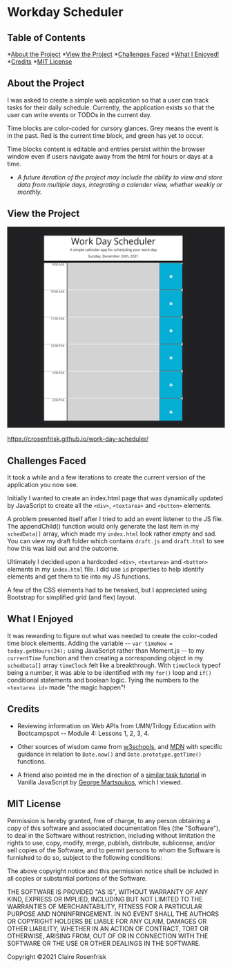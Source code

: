 # Workday Scheduler

## Table of Contents
*[About the Project](About-the-Project)
*[View the Project](View-The-Project)
*[Challenges Faced](#Challenges-Faced)
*[What I Enjoyed!](#What-I-Enjoyed)
*[Credits](Credits)
*[MIT License](MIT-License)

## About the Project

I was asked to create a simple web application so that a user can track tasks for their daily schedule. Currently, the application exists so that the user can write events or TODOs in the current day.

Time blocks are color-coded for cursory glances. Grey means the event is in the past. Red is the current time block, and green has yet to occur.

Time blocks content is editable and entries persist within the browser window even if users navigate away from the html for hours or days at a time.

* *A future iteration of the project may include the ability to view and store data from multiple days, integrating a calender view, whether weekly or monthly.*

## View the Project

![Screenshot of Project](assets/images/WorkdayScheduler.png)

https://crosenfrisk.github.io/work-day-scheduler/

## Challenges Faced

It took a while and a few iterations to create the current version of the application you now see. 

Initially I wanted to create an index.html page that was dynamically updated by JavaScript to create all the `<div>`, `<textarea>` and `<button>` elements. 

A problem presented itself after I tried to add an event listener to the JS file. The appendChild() function would only generate the last item in my `schedData[]` array, which made my `index.html` look rather empty and sad. You can view my draft folder which contains `draft.js` and `draft.html` to see how this was laid out and the outcome.

Ultimately I decided upon a hardcoded `<div>`, `<textarea>` and `<button>` elements in my `index.html` file. I did use `id` properties to help identify elements and get them to tie into my JS functions.

A few of the CSS elements had to be tweaked, but I appreciated using Bootstrap for simplified grid (and flex) layout.

## What I Enjoyed

It was rewarding to figure out what was needed to create the color-coded time block elements. Adding the variable -- `var timeNow = today.getHours(24);` using JavaScript rather than Moment.js -- to my `currentTime` function and then creating a corresponding object in my `schedData[]` array `timeClock` felt like a breakthrough. With `timeClock` typeof being a number, it was able to be identified with my `for()` loop and `if()` conditional statements and boolean logic. Tying the numbers to the `<textarea id>` made "the magic happen"!

## Credits

* Reviewing information on Web APIs from UMN/Trilogy Education with Bootcampspot -- Module 4: Lessons 1, 2, 3, 4.

* Other sources of wisdom came from [w3schools](https://www.w3schools.com/js/js_dates.asp), and [MDN](https://developer.mozilla.org/en-US/docs/Web/JavaScript/Reference/Global_Objects/Date/now) with specific guidance in relation to `Date.now()` and `Date.prototype.getTime()` functions.

* A friend also pointed me in the direction of a [similar task tutorial](https://webdesign.tutsplus.com/tutorials/to-do-app-with-vanilla-javascript--cms-35258) in Vanilla JavaScript by [George Martsoukos](https://tutsplus.com/authors/george-martsoukos?_ga=2.213659860.1153110932.1640493349-1351773811.1637685882), which I viewed.

## MIT License

Permission is hereby granted, free of charge, to any person obtaining a copy of this software and associated documentation files (the "Software"), to deal in the Software without restriction, including without limitation the rights to use, copy, modify, merge, publish, distribute, sublicense, and/or sell copies of the Software, and to permit persons to whom the Software is furnished to do so, subject to the following conditions:

The above copyright notice and this permission notice shall be included in all copies or substantial portions of the Software.

THE SOFTWARE IS PROVIDED "AS IS", WITHOUT WARRANTY OF ANY KIND, EXPRESS OR IMPLIED, INCLUDING BUT NOT LIMITED TO THE WARRANTIES OF MERCHANTABILITY, FITNESS FOR A PARTICULAR PURPOSE AND NONINFRINGEMENT. IN NO EVENT SHALL THE AUTHORS OR COPYRIGHT HOLDERS BE LIABLE FOR ANY CLAIM, DAMAGES OR OTHER LIABILITY, WHETHER IN AN ACTION OF CONTRACT, TORT OR OTHERWISE, ARISING FROM, OUT OF OR IN CONNECTION WITH THE SOFTWARE OR THE USE OR OTHER DEALINGS IN THE SOFTWARE.

Copyright &copy;2021 Claire Rosenfrisk